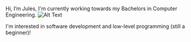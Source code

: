 Hi, I’m Jules, I'm currently working towards my Bachelors in Computer Engineering.
![Alt Text](https://media4.giphy.com/media/YrJp9LFIDkwms/giphy.gif?cid=ecf05e47d8hotccqio5rz3mjcvc1k8rhos1u07rn42g9rh1r&rid=giphy.gif&ct=g)

I'm interested in software development and low-level programming (still a beginner)!
